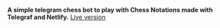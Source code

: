 **A simple telegram chess bot to play with Chess Notations made with Telegraf and Netlify.**
[Live version](https://t.me/ChessMovesBot)
